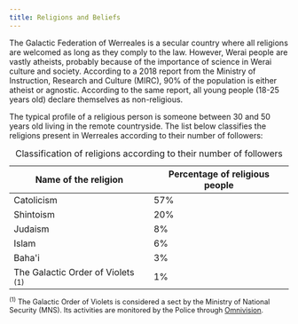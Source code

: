 ```yaml
---
title: Religions and Beliefs
---
```


The Galactic Federation of Werreales is a secular country where all religions are welcomed as long as they comply to the law. However, Werai people are vastly atheists, probably because of the importance of science in Werai culture and society. According to a 2018 report from the Ministry of Instruction, Research and Culture (MIRC), 90% of the population is either atheist or agnostic. According to the same report, all young people (18-25 years old) declare themselves as non-religious.

The typical profile of a religious person is someone between 30 and 50 years old living in the remote countryside. The list below classifies the religions present in Werreales according to their number of followers:

<table style="margin: auto">
  <caption>Classification of religions according to their number of followers</caption>

  <thead style="text-align: center">
    <tr>
      <th>Name of the religion</th>
      <th>Percentage of religious people</th>
    </tr>
  </thead>

  <tbody>
    <tr>
      <td>Catolicism</td>
      <td>57%</td>
    </tr>
    <tr>
      <td>Shintoism</td>
      <td>20%</td>
    </tr>
    <tr>
      <td>Judaism</td>
      <td>8%</td>
    </tr>
    <tr>
      <td>Islam</td>
      <td>6%</td>
    </tr>
    <tr>
      <td>Baha'i</td>
      <td>3%</td>
    </tr>
    <tr>
      <td>The Galactic Order of Violets <sup>(1)</sup></td>
      <td>1%</td>
    </tr>
  </tbody>
</table>

<p style="font-size: 90%"><sup>(1)</sup> The Galactic Order of Violets is considered a sect by the Ministry of National Security (MNS). Its activities are monitored by the Police through <a href="{{ site.baseurl }}{% link military/omnivision.html %}">Omnivision</a>.</p>